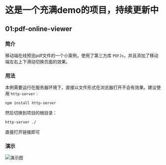 # 这是一个充满demo的项目，持续更新中

## 01:pdf-online-viewer

### 简介
移动端在线预览pdf文件的一个小案例，使用了第三方库 `PDFJs`，并且添加了移动端左右上下滑动切换页面的效果。

### 用法
本例需要运行在服务器环境下，直接以文件形式在浏览器打开不会有效果。建议使用 `http-server` :
```
npm install http-server
````
然后切换到项目的根目录：

```
http-server ./
```
直接打开链接即可

### 演示

![演示图](https://github.com/JerryYuanJ/demos/01-pdf-online-viewer/blob/master/assets/demo.gif)
